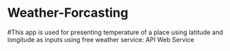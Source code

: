 # Weather-Forcasting
#This app is used for presenting temperature of a place using latitude and longitude as inputs using free weather service: API Web Service
